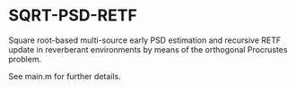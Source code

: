 # SQRT-PSD-RETF
Square root-based multi-source early PSD estimation and recursive RETF update in reverberant environments by means of the orthogonal Procrustes problem.

See main.m for further details.
